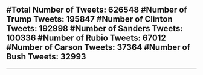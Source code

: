 #Total Number of Tweets: 626548 
#Number of Trump Tweets: 195847
#Number of Clinton Tweets: 192998
#Number of Sanders Tweets: 100336
#Number of Rubio Tweets: 67012
#Number of Carson Tweets: 37364
#Number of Bush Tweets: 32993
---
---
